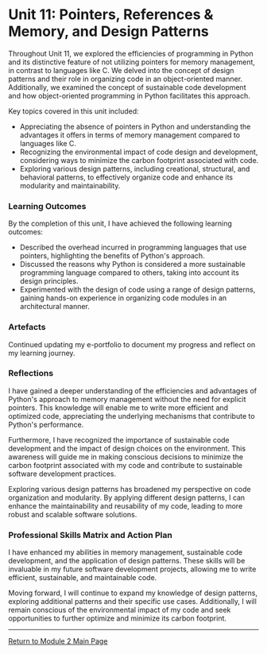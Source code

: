 # Unit 11: Pointers, References & Memory, and Design Patterns

Throughout Unit 11, we explored the efficiencies of programming in Python and its distinctive feature of not utilizing pointers for memory management, in contrast to languages like C. We delved into the concept of design patterns and their role in organizing code in an object-oriented manner. Additionally, we examined the concept of sustainable code development and how object-oriented programming in Python facilitates this approach.

Key topics covered in this unit included:
 - Appreciating the absence of pointers in Python and understanding the advantages it offers in terms of memory management compared to languages like C.
 - Recognizing the environmental impact of code design and development, considering ways to minimize the carbon footprint associated with code.
 - Exploring various design patterns, including creational, structural, and behavioral patterns, to effectively organize code and enhance its modularity and maintainability.

### Learning Outcomes
By the completion of this unit, I have achieved the following learning outcomes:
 - Described the overhead incurred in programming languages that use pointers, highlighting the benefits of Python's approach.
 - Discussed the reasons why Python is considered a more sustainable programming language compared to others, taking into account its design principles.
 - Experimented with the design of code using a range of design patterns, gaining hands-on experience in organizing code modules in an architectural manner.

### Artefacts
Continued updating my e-portfolio to document my progress and reflect on my learning journey.

### Reflections
I have gained a deeper understanding of the efficiencies and advantages of Python's approach to memory management without the need for explicit pointers. This knowledge will enable me to write more efficient and optimized code, appreciating the underlying mechanisms that contribute to Python's performance.

Furthermore, I have recognized the importance of sustainable code development and the impact of design choices on the environment. This awareness will guide me in making conscious decisions to minimize the carbon footprint associated with my code and contribute to sustainable software development practices.

Exploring various design patterns has broadened my perspective on code organization and modularity. By applying different design patterns, I can enhance the maintainability and reusability of my code, leading to more robust and scalable software solutions.

### Professional Skills Matrix and Action Plan
I have enhanced my abilities in memory management, sustainable code development, and the application of design patterns. These skills will be invaluable in my future software development projects, allowing me to write efficient, sustainable, and maintainable code.

Moving forward, I will continue to expand my knowledge of design patterns, exploring additional patterns and their specific use cases. Additionally, I will remain conscious of the environmental impact of my code and seek opportunities to further optimize and minimize its carbon footprint.

---

[Return to Module 2 Main Page](OOP.md)
